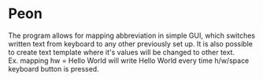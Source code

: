 # Peon

The program allows for mapping abbreviation in simple GUI, which switches written text from keyboard to any other 
previously set up. It is also possible to create text template where it's values will be changed to other text.  
Ex. mapping hw = Hello World will write Hello World every time h/w/space keyboard button is pressed. 


